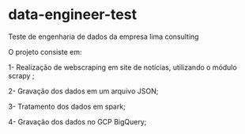 # data-engineer-test
Teste de engenharia de dados da empresa lima consulting

O projeto consiste em:

1- Realização de webscraping em site de notícias, utilizando o módulo scrapy ;

2- Gravação dos dados em um arquivo JSON;

3- Tratamento dos dados em spark;

4- Gravação dos dados no GCP BigQuery;


